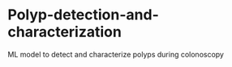# Polyp-detection-and-characterization
ML model to detect and characterize polyps during colonoscopy
